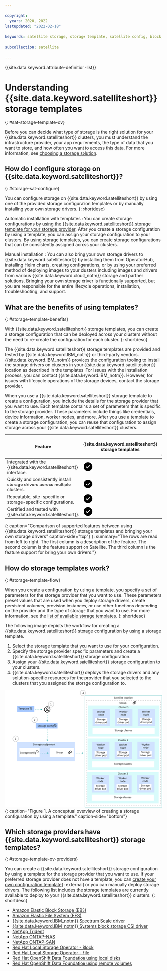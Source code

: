 ```yaml
---

copyright:
  years: 2020, 2022
lastupdated: "2022-02-18"

keywords: satellite storage, storage template, satellite config, block, file, ocs

subcollection: satellite

---
```


{{site.data.keyword.attribute-definition-list}}

# Understanding {{site.data.keyword.satelliteshort}} storage templates
{: #sat-storage-template-ov}

Before you can decide what type of storage is the right solution for your {{site.data.keyword.satelliteshort}} clusters, you must understand the infrastructure provider, your app requirements, the type of data that you want to store, and how often you want to access this data. For more information, see [choosing a storage solution](/docs/openshift?topic=openshift-storage_planning#choose_storage_solution).


## How do I configure storage on {{site.data.keyword.satelliteshort}}?
{: #storage-sat-configure}

You can configure storage on {{site.data.keyword.satelliteshort}} by using one of the provided storage configuration templates or by manually installing your own storage drivers.
{: shortdesc}

Automatic installation with templates
:   You can create storage configurations by [using the {{site.data.keyword.satelliteshort}} storage template for your storage provider](#storage-template-ov-providers). After you create a storage configuration by using a template, you can assign your storage configuration to your clusters. By using storage templates, you can create storage configurations that can be consistently assigned across your clusters.

Manual installation
:   You can also bring your own storage drivers to {{site.data.keyword.satelliteshort}} by installing them from OperatorHub, installing Helm charts, creating configurations, or by using your preferred method of deploying images to your clusters including images and drivers from various {{site.data.keyword.cloud_notm}} storage and partner solutions. Bringing your own storage driver is functionally supported, but you are responsible for the entire lifecycle operations, installation, troubleshooting, and support.


## What are the benefits of using templates?
{: #storage-template-benefits}

With {{site.data.keyword.satelliteshort}} storage templates, you can create a storage configuration that can be deployed across your clusters without the need to re-create the configuration for each cluster.
{: shortdesc}

The {{site.data.keyword.satelliteshort}} storage templates are provided and tested by {{site.data.keyword.IBM_notm}} or third-party vendors. {{site.data.keyword.IBM_notm}} provides the configuration tooling to install the storage drivers on clusters in your {{site.data.keyword.satelliteshort}} location as described in the templates. For issues with the installation process, you can contact {{site.data.keyword.IBM_notm}}. However, for issues with lifecycle operations of the storage devices, contact the storage provider.

When you use a {{site.data.keyword.satelliteshort}} storage template to create a configuration, you include the details for the storage provider that you want to use. Each template contains a set of parameters that is specific to the storage provider. These parameters include things like credentials, device information, worker nodes, and more. After you use a template to create a storage configuration, you can reuse that configuration to assign storage across your {{site.data.keyword.satelliteshort}} clusters.

| Feature | {{site.data.keyword.satelliteshort}} storage templates | Bring your own drivers |
| --- | --- | --- |
| Integrated with the {{site.data.keyword.satelliteshort}} interface. | ![Feature available.](images/icon-checkmark-filled.svg) |  |
| Quickly and consistently install storage drivers across multiple clusters. | ![Feature available.](images/icon-checkmark-filled.svg) |  |
| Repeatable, site-specific or storage-specific configurations. | ![Feature available.](images/icon-checkmark-filled.svg) |  |
| Certified and tested with {{site.data.keyword.satelliteshort}}. | ![Feature available.](images/icon-checkmark-filled.svg) |  |
{: caption="Comparison of supported features between using {{site.data.keyword.satelliteshort}} storage templates and bringing your own storage drivers" caption-side="top"}
{: summary="The rows are read from left to right. The first column is a description of the feature. The second column is the feature support on Satellite. The third column is the feature support for bring your own drivers."}


## How do storage templates work?
{: #storage-template-flow}

When you create a configuration by using a template, you specify a set of parameters for the storage provider that you want to use. These parameters preset values that are used when you deploy storage drivers, create persistent volumes, provision instances, or use other functions depending on the provider and the type of storage that you want to use. For more information, see the [list of available storage templates](#storage-template-ov-providers).
{: shortdesc}

The following image depicts the workflow for creating a {{site.data.keyword.satelliteshort}} storage configuration by using a storage template.

1. Select the storage template that you want to use for your configuration.
2. Specify the storage provider specific parameters and create a {{site.data.keyword.satelliteshort}} storage configuration.
3. Assign your {{site.data.keyword.satelliteshort}} storage configuration to your clusters.
4. {{site.data.keyword.satelliteshort}} deploys the storage drivers and any solution-specific resources for the provider that you selected to the clusters that you assigned the storage configuration to.

![Concept overview of Satellite storage templates](/images/storage-template.png){: caption="Figure 1. A conceptual overview of creating a storage configuration by using a template." caption-side="bottom"}


## Which storage providers have {{site.data.keyword.satelliteshort}} storage templates?
{: #storage-template-ov-providers}

You can create a {{site.data.keyword.satelliteshort}} storage configuration by using a template for the storage provider that you want to use. If your preferred storage provider does not have a template, you can [create your own configuration template](https://github.com/{{site.data.keyword.IBM_notm}}/ibm-satellite-storage){: external} or you can manually deploy storage drivers. The following list includes the storage templates are currently available to deploy to your {{site.data.keyword.satelliteshort}} clusters.
{: shortdesc}

* [Amazon Elastic Block Storage (EBS)](/docs/satellite?topic=satellite-config-storage-ebs)
* [Amazon Elastic File System (EFS)](/docs/satellite?topic=satellite-config-storage-efs)
* [{{site.data.keyword.IBM_notm}} Spectrum Scale driver](/docs/satellite?topic=satellite-config-storage-spectrum-scale)
* [{{site.data.keyword.IBM_notm}} Systems block storage CSI driver](/docs/satellite?topic=satellite-config-storage-block-csi)
* [NetApp Trident](/docs/satellite?topic=satellite-config-storage-netapp-trident)
* [NetApp ONTAP-NAS](/docs/satellite?topic=satellite-config-storage-netapp-nas)
* [NetApp ONTAP-SAN](/docs/satellite?topic=satellite-config-storage-netapp)
* [Red Hat Local Storage Operator - Block](/docs/satellite?topic=satellite-config-storage-local-block)
* [Red Hat Local Storage Operator - File](/docs/satellite?topic=satellite-config-storage-local-file)
* [Red Hat OpenShift Data Foundation using local disks](/docs/satellite?topic=satellite-config-storage-odf-local)
* [Red Hat OpenShift Data Foundation using remote volumes](/docs/satellite?topic=satellite-config-storage-odf-remote)
